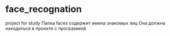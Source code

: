 # face_recognation
project for study
Папка faces содержит имена знакомых лиц
Она должна находиться в проекте с программой
